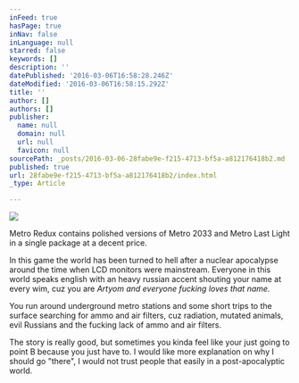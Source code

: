 ```yaml
---
inFeed: true
hasPage: true
inNav: false
inLanguage: null
starred: false
keywords: []
description: ''
datePublished: '2016-03-06T16:58:28.246Z'
dateModified: '2016-03-06T16:58:15.292Z'
title: ''
author: []
authors: []
publisher:
  name: null
  domain: null
  url: null
  favicon: null
sourcePath: _posts/2016-03-06-28fabe9e-f215-4713-bf5a-a812176418b2.md
published: true
url: 28fabe9e-f215-4713-bf5a-a812176418b2/index.html
_type: Article

---
```

![](https://the-grid-user-content.s3-us-west-2.amazonaws.com/d36faa51-2ba1-4edb-9257-c18bcb014043.jpg)

Metro Redux contains polished versions of Metro 2033 and Metro Last Light in a single package at a decent price.

In this game the world has been turned to hell after a nuclear apocalypse around the time when LCD monitors were mainstream. Everyone in this world speaks english with an heavy russian accent shouting your name at every wim, cuz you are _Artyom and everyone fucking loves that name._

You run around underground metro stations and some short trips to the surface searching for ammo and air filters, cuz radiation, mutated animals, evil Russians and the fucking lack of ammo and air filters.

The story is really good, but sometimes you kinda feel like your just going to point B because you just have to. I would like more explanation on why I should go "there", I would not trust people that easily in a post-apocalyptic world.